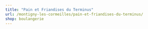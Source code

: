 ```yaml
---
title: "Pain et Friandises du Terminus"
url: /montigny-les-cormeilles/pain-et-friandises-du-terminus/
shop: boulangerie
---
```


